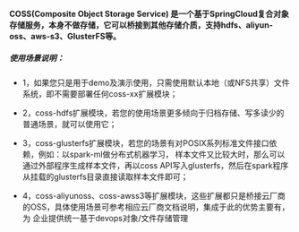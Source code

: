 #### COSS(Composite Object Storage Service) 是一个基于SpringCloud复合对象存储服务，本身不做存储，它可以桥接到其他存储介质，支持hdfs、aliyun-oss、aws-s3、GlusterFS等。

##### 使用场景说明：
- 1，如果您只是用于demo及演示使用，只需使用默认本地（或NFS共享）文件系统，即不需要部署任何coss-xx扩展模块；


- 2，coss-hdfs扩展模块，若您的使用场景更多倾向于归档存储、写多读少的普通场景，就可以使用它；


- 3，coss-glusterfs扩展模块，若您的场景有对POSIX系列标准文件接口依赖，例如：以spark-ml做分布式机器学习，
样本文件又比较大时，那么可以通过外部程序生成样本文件，再以coss API写入glusterfs，然后在spark程序从挂载的glusterfs目录直接读取样本文件即可；


- 4，coss-aliyunoss、coss-awss3等扩展模块，这些扩展都只是桥接云厂商的OSS，具体使用场景可参考相应云厂商文档说明，集成于此的优势主要有，为
企业提供统一基于devops对象/文件存储管理